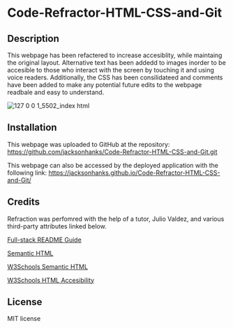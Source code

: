 # Code-Refractor-HTML-CSS-and-Git

## Description

This webpage has been refactered to increase accesiblity, while maintaing the original layout.  Alternative text has been addedd to images inorder to be accesible to those who interact with the screen by touching it and using voice readers.  Additionally, the CSS has been consilidateed and comments have been added to make any potential future edits to the webpage readbale and easy to understand. 

![127 0 0 1_5502_index html](https://user-images.githubusercontent.com/125209654/221460278-25753eef-df03-494f-b8f9-17c3a385dbdf.png)

## Installation
This webpage was uploaded to GitHub at the repository: https://github.com/jacksonhanks/Code-Refractor-HTML-CSS-and-Git.git

This webpage can also be accessed by the deployed application with the following link: https://jacksonhanks.github.io/Code-Refractor-HTML-CSS-and-Git/

## Credits

Refraction was perfomred with the help of a tutor, Julio Valdez, and various third-party attributes linked below.

[Full-stack README Guide](https://coding-boot-camp.github.io/full-stack/github/professional-readme-guide)

[Semantic HTML](https://www.internetingishard.com/html-and-css/semantic-html/)

[W3Schools Semantic HTML](https://www.w3schools.com/html/html5_semantic_elements.asp)

[W3Schools HTML Accesibility](https://www.w3schools.com/html/html_accessibility.asp)

## License

MIT license
